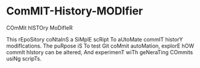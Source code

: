 # ComMIT-History-MODIfier
COmMit hISTOry MoDifIeR

This rEpoSitory coNtaInS a SiMplE scRipt To aUtoMate commIT historY modifIcations. The puRpose iS To test Git coMmit autoMation, explorE hOW commIt hIstory can be altered, And experimenT wiTh geNeraTing COmmits usiNg scripTs.
